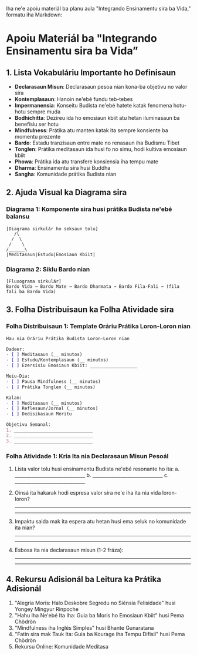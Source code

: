 Iha ne'e apoiu materiál ba planu aula "Integrando Ensinamentu sira ba Vida," formatu iha Markdown:

# Apoiu Materiál ba "Integrando Ensinamentu sira ba Vida”

## 1. Lista Vokabuláriu Importante ho Definisaun

- **Declarasaun Misun**: Declarasaun pesoa nian kona-ba objetivu no valor sira
- **Kontemplasaun**: Hanoin ne'ebé fundu teb-tebes
- **Impermanensia**: Konseitu Budista ne'ebé hatete katak fenomena hotu-hotu sempre muda
- **Bodhichitta**: Dezireu ida ho emosiaun kbiit atu hetan iluminasaun ba benefísiu ser hotu
- **Mindfulness**: Prátika atu manten katak ita sempre konsiente ba momentu prezente
- **Bardo**: Estadu tranzisaun entre mate no renasaun iha Budismu Tibet
- **Tonglen**: Prátika meditasaun ida husi fo no simu, hodi kultiva emosiaun kbiit
- **Phowa**: Prátika ida atu transfere konsiensia iha tempu mate
- **Dharma**: Ensinamentu sira husi Buddha
- **Sangha**: Komunidade prátika Budista nian

## 2. Ajuda Visual ka Diagrama sira

### Diagrama 1: Komponente sira husi prátika Budista ne'ebé balansu
```
[Diagrama sirkulár ho seksaun tolu]
   /\
  /  \
 /    \
/______\
|Meditasaun|Estudu|Emosiaun Kbiit|
```

### Diagrama 2: Siklu Bardo nian
```
[Fluxograma sirkulár]
Bardo Vida → Bardo Mate → Bardo Dharmata → Bardo Fila-Fali → (fila fali ba Bardo Vida)
```

## 3. Folha Distribuisaun ka Folha Atividade sira

### Folha Distribuisaun 1: Template Oráriu Prátika Loron-Loron nian

```markdown
Hau nia Oráriu Prátika Budista Loron-Loron nian

Dadeer:
- [ ] Meditasaun (__ minutos)
- [ ] Estudu/Kontemplasaun (__ minutos)
- [ ] Ezersísiu Emosiaun Kbiit: __________________

Meiu-Dia:
- [ ] Pausa Mindfulness (__ minutos)
- [ ] Prátika Tonglen (__ minutos)

Kalan:
- [ ] Meditasaun (__ minutos)
- [ ] Reflesaun/Jornal (__ minutos)
- [ ] Dedisikasaun Méritu

Objetivu Semanal:
1. ______________________________
2. ______________________________
3. ______________________________
```

### Folha Atividade 1: Kria Ita nia Declarasaun Misun Pesoál

1. Lista valor tolu husi ensinamentu Budista ne'ebé resonante ho ita:
   a. ______________________________
   b. ______________________________
   c. ______________________________

2. Oinsá ita hakarak hodi espresa valor sira ne'e iha ita nia vida loron-loron?
   ____________________________________________
   ____________________________________________

3. Impaktu saida mak ita espera atu hetan husi ema seluk no komunidade ita nian?
   ____________________________________________
   ____________________________________________

4. Esbosa ita nia declarasaun misun (1-2 fráza):
   ____________________________________________
   ____________________________________________

## 4. Rekursu Adisionál ba Leitura ka Prátika Adisionál

1. "Alegria Moris: Halo Deskobre Segredu no Siénsia Felisidade" husi Yongey Mingyur Rinpoche
2. "Hahu Iha Ne'ebé Ita Iha: Guia ba Moris ho Emosiaun Kbiit" husi Pema Chödrön
3. "Mindfulness iha Inglés Simples" husi Bhante Gunaratana
4. "Fatin sira mak Tauk Ita: Guia ba Kourage iha Tempu Difisil" husi Pema Chödrön
5. Rekursu Online: Komunidade Meditasa